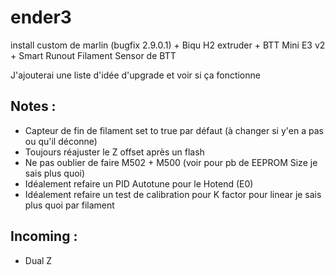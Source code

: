 # ender3
install custom de marlin (bugfix 2.9.0.1) + Biqu H2 extruder + BTT Mini E3 v2 + Smart Runout Filament Sensor de BTT

J'ajouterai une liste d'idée d'upgrade et voir si ça fonctionne
## Notes :
- Capteur de fin de filament set to true par défaut (à changer si y'en a pas ou qu'il déconne)
- Toujours réajuster le Z offset après un flash
- Ne pas oublier de faire M502 + M500 (voir pour pb de EEPROM Size je sais plus quoi)
- Idéalement refaire un PID Autotune pour le Hotend (E0)
- Idéalement refaire un test de calibration pour K factor pour linear je sais plus quoi par filament

## Incoming : 
- Dual Z
